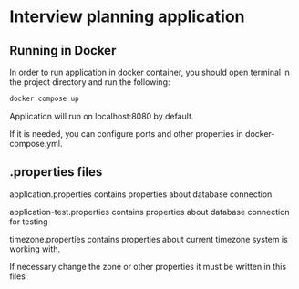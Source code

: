 # Interview planning application 
## Running in Docker
In order to run application in docker container, you should open terminal in the project directory and run the following:
```sh
docker compose up
```
Application will run on localhost:8080 by default.

If it is needed, you can configure ports and other properties in docker-compose.yml.

## .properties files
application.properties contains properties about database connection

application-test.properties contains properties about database connection for testing

timezone.properties contains properties about current timezone system is working with.

If necessary change the zone or other properties it must be written in this files